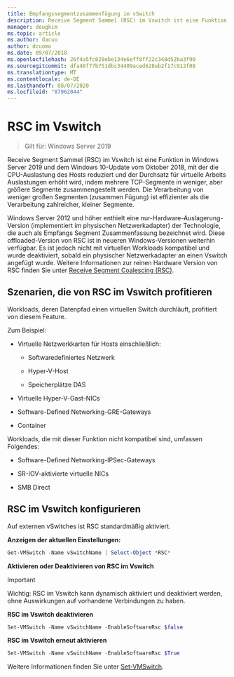 ```yaml
---
title: Empfangssegmentzusammenfügung im vSwitch
description: Receive Segment Sammel (RSC) im Vswitch ist eine Funktion in Windows Server 2019 und dem Windows 10-Update vom Oktober 2018, mit der die CPU-Auslastung des Hosts reduziert und der Durchsatz für virtuelle Arbeits Auslastungen erhöht wird, indem mehrere TCP-Segmente in weniger, aber größere Segmente zusammengestellt werden. Die Verarbeitung von weniger großen Segmenten (zusammen Fügung) ist effizienter als die Verarbeitung zahlreicher, kleiner Segmente.
manager: dougkim
ms.topic: article
ms.author: dacuo
author: dcuomo
ms.date: 09/07/2018
ms.openlocfilehash: 26f4a5fc028ebe134e6eff8ff22c348d52ba3f90
ms.sourcegitcommit: dfa48f77b751dbc34409aced628eb2f17c912f08
ms.translationtype: MT
ms.contentlocale: de-DE
ms.lasthandoff: 08/07/2020
ms.locfileid: "87962044"
---
```

# <a name="rsc-in-the-vswitch"></a>RSC im Vswitch
>Gilt für: Windows Server 2019

Receive Segment Sammel (RSC) im Vswitch ist eine Funktion in Windows Server 2019 und dem Windows 10-Update vom Oktober 2018, mit der die CPU-Auslastung des Hosts reduziert und der Durchsatz für virtuelle Arbeits Auslastungen erhöht wird, indem mehrere TCP-Segmente in weniger, aber größere Segmente zusammengestellt werden. Die Verarbeitung von weniger großen Segmenten (zusammen Fügung) ist effizienter als die Verarbeitung zahlreicher, kleiner Segmente.

Windows Server 2012 und höher enthielt eine nur-Hardware-Auslagerung-Version (implementiert im physischen Netzwerkadapter) der Technologie, die auch als Empfangs Segment Zusammenfassung bezeichnet wird. Diese offloaded-Version von RSC ist in neueren Windows-Versionen weiterhin verfügbar. Es ist jedoch nicht mit virtuellen Workloads kompatibel und wurde deaktiviert, sobald ein physischer Netzwerkadapter an einen Vswitch angefügt wurde. Weitere Informationen zur reinen Hardware Version von RSC finden Sie unter [Receive Segment Coalescing (RSC)](/previous-versions/windows/it-pro/windows-server-2012-R2-and-2012/hh997024(v=ws.11)).

## <a name="scenarios-that-benefit-from-rsc-in-the-vswitch"></a>Szenarien, die von RSC im Vswitch profitieren

Workloads, deren Datenpfad einen virtuellen Switch durchläuft, profitiert von diesem Feature.

Zum Beispiel:

-   Virtuelle Netzwerkkarten für Hosts einschließlich:

    -   Softwaredefiniertes Netzwerk

    -   Hyper-V-Host

    -   Speicherplätze DAS

-   Virtuelle Hyper-V-Gast-NICs

-   Software-Defined Networking-GRE-Gateways

-   Container

Workloads, die mit dieser Funktion nicht kompatibel sind, umfassen Folgendes:

-   Software-Defined Networking-IPSec-Gateways

-   SR-IOV-aktivierte virtuelle NICs

-   SMB Direct

## <a name="configure-rsc-in-the-vswitch"></a>RSC im Vswitch konfigurieren


Auf externen vSwitches ist RSC standardmäßig aktiviert.

**Anzeigen der aktuellen Einstellungen:**

```PowerShell
Get-VMSwitch -Name vSwitchName | Select-Object *RSC*
```

**Aktivieren oder Deaktivieren von RSC im Vswitch**


>[!IMPORTANT]
>Wichtig: RSC im Vswitch kann dynamisch aktiviert und deaktiviert werden, ohne Auswirkungen auf vorhandene Verbindungen zu haben.


**RSC im Vswitch deaktivieren**

```PowerShell
Set-VMSwitch -Name vSwitchName -EnableSoftwareRsc $false
```

**RSC im Vswitch erneut aktivieren**

```PowerShell
Set-VMSwitch -Name vSwitchName -EnableSoftwareRsc $True
```
Weitere Informationen finden Sie unter [Set-VMSwitch](https://docs.microsoft.com/powershell/module/hyper-v/set-vmswitch?view=win10-ps).
